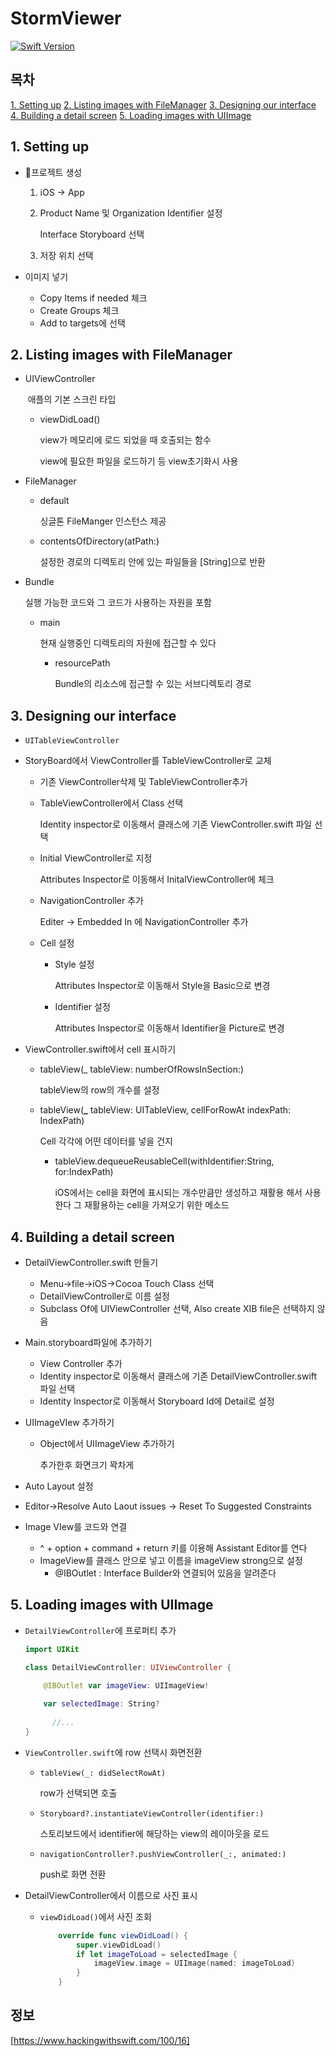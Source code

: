 # StormViewer

> 

[![Swift Version][swift-image]][swift-url]

## 목차

[1. Setting up](#1.-setting-up)
[2. Listing images with FileManager](#2.-listing-images-with-filemanager)
[3. Designing our interface](#3.-designing-our-interface)
[4. Building a detail screen](#4.-building-a-detail-screen)
[5. Loading images with UIImage](#5.-loading-images-with-uiimage)

## 1. Setting up

- 프로젝트 생성

  1. iOS -> App 

  2. Product Name 및 Organization Identifier 설정

     Interface Storyboard 선택

  3. 저장 위치 선택

- 이미지 넣기

  - Copy Items if needed 체크
  - Create Groups 체크
  - Add to targets에 선택

## 2. Listing images with FileManager

- UIViewController

   애플의 기본 스크린 타입

  - viewDidLoad()

    view가 메모리에 로드 되었을 때 호출되는 함수

    view에 필요한 파일을 로드하기 등 view초기화시 사용

- FileManager

  - default

    싱글톤 FileManger 인스턴스 제공

  - contentsOfDirectory(atPath:)

    설정한 경로의 디렉토리 안에 있는 파일들을 [String]으로 반환

- Bundle

  실행 가능한 코드와 그 코드가 사용하는 자원을 포함

  - main

    현재 실행중인 디렉토리의 자원에 접근할 수 있다

    - resourcePath

      Bundle의 리소스에 접근할 수 있는 서브디렉토리 경로

## 3. Designing our interface

- `UITableViewController`

  

- StoryBoard에서 ViewController를 TableViewController로 교체

  - 기존 ViewController삭제 및 TableViewController추가

  - TableViewController에서 Class 선택

    Identity inspector로 이동해서 클래스에 기존 ViewController.swift 파일 선택

  - Initial ViewController로 지정

    Attributes Inspector로 이동해서 InitalViewController에 체크

  - NavigationController 추가

    Editer -> Embedded In 에 NavigationController 추가

  - Cell 설정

    - Style 설정

      Attributes Inspector로 이동해서 Style을 Basic으로 변경

    - Identifier 설정

      Attributes Inspector로 이동해서 Identifier을 Picture로 변경

- ViewController.swift에서 cell 표시하기

  - tableView(_ tableView: numberOfRowsInSection:)

    tableView의 row의 개수를 설정

  - tableView(**_** tableView: UITableView, cellForRowAt indexPath: IndexPath)

    Cell 각각에 어떤 데이터를 넣을 건지

    - tableView.dequeueReusableCell(withIdentifier:String, for:IndexPath)

      iOS에서는 cell을 화면에 표시되는 개수만큼만 생성하고 재활용 해서 사용한다 그 재활용하는 cell을 가져오기 위한 메소드

## 4. Building a detail screen

- DetailViewController.swift 만들기
  - Menu->file->iOS->Cocoa Touch Class 선택
  - DetailViewController로 이름 설정
  - Subclass Of에 UIViewController 선택, Also create XIB file은 선택하지 않음

- Main.storyboard파일에 추가하기
  - View Controller 추가
  - Identity inspector로 이동해서 클래스에 기존 DetailViewController.swift 파일 선택
  - Identity Inspector로 이동해서 Storyboard Id에 Detail로 설정

- UIImageVIew 추가하기

  - Object에서 UIImageView 추가하기

    추가한후 화면크기 꽉차게

- Auto Layout 설정
  
- Editor->Resolve Auto Laout issues -> Reset To Suggested Constraints
  
- Image VIew를 코드와 연결
  - ^ + option + command + return 키를 이용해 Assistant Editor를 연다
  - ImageView를 클래스 안으로 넣고 이름을 imageView strong으로 설정
    - @IBOutlet : Interface Builder와 연결되어 있음을 알려준다

## 5. Loading images with UIImage

- `DetailViewController`에 프로퍼티 추가

  ```swift
  import UIKit
  
  class DetailViewController: UIViewController {
  
      @IBOutlet var imageView: UIImageView!
      
      var selectedImage: String?
    
    	//...
  }
  ```

- `ViewController.swift`에 row 선택시 화면전환

  - `tableView(_: didSelectRowAt)`

    row가 선택되면 호출

  - `Storyboard?.instantiateViewController(identifier:)`

    스토리보드에서 identifier에 해당하는 view의 레이아웃을 로드

  - `navigationController?.pushViewController(_:, animated:)`

    push로 화면 전환

- DetailViewController에서 이름으로 사진 표시

  - `viewDidLoad()`에서 사진 조회

    ```swift
        override func viewDidLoad() {
            super.viewDidLoad()
            if let imageToLoad = selectedImage {
                imageView.image = UIImage(named: imageToLoad)
            }
        }
    ```

## 정보

[https://www.hackingwithswift.com/100/16]

[swift-image]:https://img.shields.io/badge/swift-5-orange.svg
[swift-url]:https://swift.org

